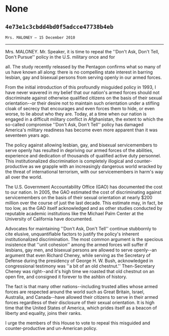 # None
## `4e73e1c3cbdd4bd0f5adcce47738b4eb`
`Mrs. MALONEY — 15 December 2010`

---


Mrs. MALONEY. Mr. Speaker, it is time to repeal the ''Don't Ask, 
Don't Tell, Don't Pursue'' policy in the U.S. military once and for


all. The study recently released by the Pentagon confirms what so many 
of us have known all along: there is no compelling state interest in 
barring lesbian, gay and bisexual persons from serving openly in our 
armed forces.

From the initial introduction of this profoundly misguided policy in 
1993, I have never wavered in my belief that our nation's armed forces 
should not discriminate against otherwise qualified citizens on the 
basis of their sexual orientation--or their desire not to maintain such 
orientation under a stifling cloak of secrecy that encourages and even 
forces them to hide, or even worse, to lie about who they are. Today, 
at a time when our nation is engaged in a difficult military conflict 
in Afghanistan, the extent to which the so-called compromise ''Don't 
Ask, Don't Tell'' policy has damaged America's military readiness has 
become even more apparent than it was seventeen years ago.

The policy against allowing lesbian, gay, and bisexual servicemembers 
to serve openly has resulted in depriving our armed forces of the 
abilities, experience and dedication of thousands of qualified active 
duty personnel. This institutionalized discrimination is completely 
illogical and counter-productive as we grapple with an increasingly 
dangerous world wracked by the threat of international terrorism, with 
our servicemembers in harm's way all over the world.

The U.S. Government Accountability Office (GAO) has documented the 
cost to our nation. In 2005, the GAO estimated the cost of 
discriminating against servicemembers on the basis of their sexual 
orientation at nearly $200 million over the course of just the last 
decade. This estimate may, in fact, be too low, as the GAO itself 
acknowledged and as other studies conducted by reputable academic 
institutions like the Michael Palm Center at the University of 
California have documented.

Advocates for maintaining ''Don't Ask, Don't Tell'' continue 
stubbornly to cite elusive, unquantifiable factors to justify the 
policy's inherent institutionalized discrimination. The most common 
argument is the specious insistence that ''unit cohesion'' among the 
armed forces will suffer if lesbians, gay men, and bisexual persons are 
allowed to serve openly--an argument that even Richard Cheney, while 
serving as the Secretary of Defense during the presidency of George H. 
W. Bush, acknowledged in congressional testimony was ''a bit of an old 
chestnut.'' Then-Secretary Cheney was right--and it's high time we 
roasted that old chestnut on an open fire, and consigned it forever to 
the ashbin of history.

The fact is that many other nations--including trusted allies whose 
armed forces are respected around the world such as Great Britain, 
Israel, Australia, and Canada--have allowed their citizens to serve in 
their armed forces regardless of their disclosure of their sexual 
orientation. It is high time that the United States of America, which 
prides itself as a beacon of liberty and equality, joins their ranks.

I urge the members of this House to vote to repeal this misguided and 
counter-productive and un-American policy.